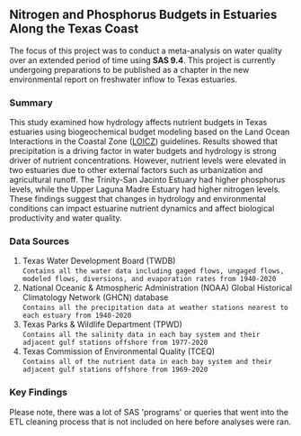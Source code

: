 ## Nitrogen and Phosphorus Budgets in Estuaries Along the Texas Coast
The focus of this project was to conduct a meta-analysis on water quality over an extended period of time using **SAS 9.4**. This project is currently undergoing preparations to be published as a chapter in the new environmental report on freshwater inflow to Texas estuaries. 


### Summary
This study examined how hydrology affects nutrient budgets in Texas estuaries using biogeochemical budget modeling based on the Land Ocean Interactions in the Coastal Zone ([LOICZ](https://www.sciencedirect.com/science/article/pii/S2213305416300054)) guidelines. Results showed that precipitation is a driving factor in water budgets and hydrology is strong driver of nutrient concentrations. However, nutrient levels were elevated in two estuaries due to other external factors such as urbanization and agricultural runoff. The Trinity-San Jacinto Estuary had higher phosphorus levels, while the Upper Laguna Madre Estuary had higher nitrogen levels. These findings suggest that changes in hydrology and environmental conditions can impact estuarine nutrient dynamics and affect biological productivity and water quality.

### Data Sources

1. Texas Water Development Board (TWDB) <br>
```Contains all the water data including gaged flows, ungaged flows, modeled flows, diversions, and evaporation rates from 1940-2020```
2. National Oceanic & Atmospheric Administration (NOAA) Global Historical Climatology Network (GHCN) database <br>
```Contains all the precipitation data at weather stations nearest to each estuary from 1940-2020```
3. Texas Parks & Wildlife Department (TPWD) <br>
```Contains all the salinity data in each bay system and their adjacent gulf stations offshore from 1977-2020```
4. Texas Commission of Environmental Quality (TCEQ) <br>
```Contains all of the nutrient data in each bay system and their adjacent gulf stations offshore from 1969-2020```

### Key Findings

Please note, there was a lot of SAS 'programs' or queries that went into the ETL cleaning process that is not included on here before analyses were ran.
